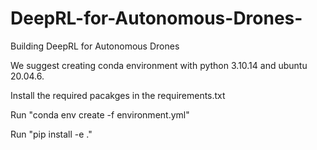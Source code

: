 # DeepRL-for-Autonomous-Drones-
Building DeepRL for Autonomous Drones

We suggest creating conda environment with python 3.10.14 and ubuntu 20.04.6.

Install the required pacakges in the requirements.txt 

Run "conda env create -f environment.yml"

Run "pip install -e ."